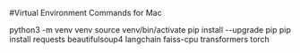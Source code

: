 #Virtual Environment Commands for Mac

python3 -m venv venv
source venv/bin/activate
pip install --upgrade pip
pip install requests beautifulsoup4 langchain faiss-cpu transformers torch